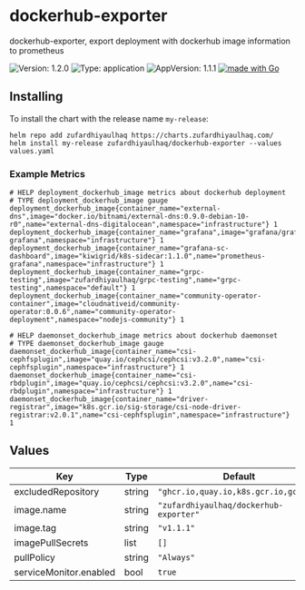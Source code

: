 # dockerhub-exporter

dockerhub-exporter, export deployment with dockerhub image information to prometheus

![Version: 1.2.0](https://img.shields.io/badge/Version-1.2.0-informational?style=flat-square) ![Type: application](https://img.shields.io/badge/Type-application-informational?style=flat-square) ![AppVersion: 1.1.1](https://img.shields.io/badge/AppVersion-1.1.1-informational?style=flat-square) [![made with Go](https://img.shields.io/badge/made%20with-Go-brightgreen)](http://golang.org)

## Installing

To install the chart with the release name `my-release`:

```console
helm repo add zufardhiyaulhaq https://charts.zufardhiyaulhaq.com/
helm install my-release zufardhiyaulhaq/dockerhub-exporter --values values.yaml
```

### Example Metrics
```
# HELP deployment_dockerhub_image metrics about dockerhub deployment
# TYPE deployment_dockerhub_image gauge
deployment_dockerhub_image{container_name="external-dns",image="docker.io/bitnami/external-dns:0.9.0-debian-10-r0",name="external-dns-digitalocean",namespace="infrastructure"} 1
deployment_dockerhub_image{container_name="grafana",image="grafana/grafana:7.2.1",name="prometheus-grafana",namespace="infrastructure"} 1
deployment_dockerhub_image{container_name="grafana-sc-dashboard",image="kiwigrid/k8s-sidecar:1.1.0",name="prometheus-grafana",namespace="infrastructure"} 1
deployment_dockerhub_image{container_name="grpc-testing",image="zufardhiyaulhaq/grpc-testing",name="grpc-testing",namespace="default"} 1
deployment_dockerhub_image{container_name="community-operator-container",image="cloudnativeid/community-operator:0.0.6",name="community-operator-deployment",namespace="nodejs-community"} 1

# HELP daemonset_dockerhub_image metrics about dockerhub daemonset
# TYPE daemonset_dockerhub_image gauge
daemonset_dockerhub_image{container_name="csi-cephfsplugin",image="quay.io/cephcsi/cephcsi:v3.2.0",name="csi-cephfsplugin",namespace="infrastructure"} 1
daemonset_dockerhub_image{container_name="csi-rbdplugin",image="quay.io/cephcsi/cephcsi:v3.2.0",name="csi-rbdplugin",namespace="infrastructure"} 1
daemonset_dockerhub_image{container_name="driver-registrar",image="k8s.gcr.io/sig-storage/csi-node-driver-registrar:v2.0.1",name="csi-cephfsplugin",namespace="infrastructure"} 1
```

## Values

| Key | Type | Default | Description |
|-----|------|---------|-------------|
| excludedRepository | string | `"ghcr.io,quay.io,k8s.gcr.io,gcr.io"` |  |
| image.name | string | `"zufardhiyaulhaq/dockerhub-exporter"` |  |
| image.tag | string | `"v1.1.1"` |  |
| imagePullSecrets | list | `[]` |  |
| pullPolicy | string | `"Always"` |  |
| serviceMonitor.enabled | bool | `true` |  |

